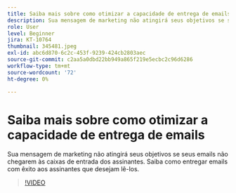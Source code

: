 ```yaml
---
title: Saiba mais sobre como otimizar a capacidade de entrega de emails
description: Sua mensagem de marketing não atingirá seus objetivos se seus emails não chegarem às caixas de entrada dos assinantes. Saiba como entregar emails com êxito aos assinantes que desejam lê-los.
role: User
level: Beginner
jira: KT-10764
thumbnail: 345481.jpeg
exl-id: abc6d870-6c2c-453f-9239-424cb2803aec
source-git-commit: c2aa5a0dbd22bb949a865f219e5ecbc2c96d6286
workflow-type: tm+mt
source-wordcount: '72'
ht-degree: 0%

---
```


# Saiba mais sobre como otimizar a capacidade de entrega de emails

Sua mensagem de marketing não atingirá seus objetivos se seus emails não chegarem às caixas de entrada dos assinantes. Saiba como entregar emails com êxito aos assinantes que desejam lê-los.

>[!VIDEO](https://video.tv.adobe.com/v/345481/?quality=12&learn=on)
